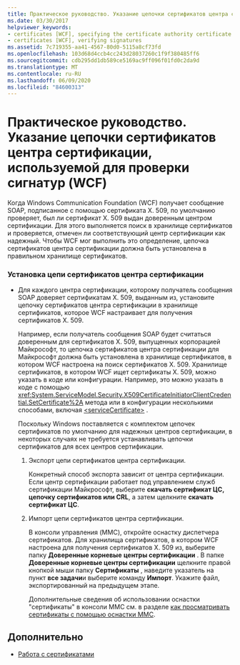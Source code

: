 ```yaml
---
title: Практическое руководство. Указание цепочки сертификатов центра сертификации, используемой для проверки сигнатур (WCF)
ms.date: 03/30/2017
helpviewer_keywords:
- certificates [WCF], specifying the certificate authority certificate chain
- certificates [WCF], verifying signatures
ms.assetid: 7c719355-aa41-4567-80d0-5115a8cf73fd
ms.openlocfilehash: 103d68d4ccb4cc243d28037260c1f9f380485ff6
ms.sourcegitcommit: cdb295dd1db589ce5169ac9ff096f01fd0c2da9d
ms.translationtype: MT
ms.contentlocale: ru-RU
ms.lasthandoff: 06/09/2020
ms.locfileid: "84600313"
---
```

# <a name="how-to-specify-the-certificate-authority-certificate-chain-used-to-verify-signatures-wcf"></a>Практическое руководство. Указание цепочки сертификатов центра сертификации, используемой для проверки сигнатур (WCF)
Когда Windows Communication Foundation (WCF) получает сообщение SOAP, подписанное с помощью сертификата X. 509, по умолчанию проверяет, был ли сертификат X. 509 выдан доверенным центром сертификации. Для этого выполняется поиск в хранилище сертификатов и проверяется, отмечен ли соответствующий центр сертификации как надежный. Чтобы WCF мог выполнить это определение, цепочка сертификатов центра сертификации должна быть установлена в правильном хранилище сертификатов.  
  
### <a name="to-install-a-certification-authority-certificate-chain"></a>Установка цепи сертификатов центра сертификации  
  
- Для каждого центра сертификации, которому получатель сообщения SOAP доверяет сертификатам X. 509, выданным из, установите цепочку сертификатов центра сертификации в хранилище сертификатов, которое WCF настраивает для получения сертификатов X. 509.  
  
     Например, если получатель сообщения SOAP будет считаться доверенным для сертификатов X. 509, выпущенных корпорацией Майкрософт, то цепочка сертификатов центра сертификации для Майкрософт должна быть установлена в хранилище сертификатов, в котором WCF настроена на поиск сертификатов X. 509. Хранилище сертификатов, в котором WCF ищет сертификаты X. 509, можно указать в коде или конфигурации. Например, это можно указать в коде с помощью <xref:System.ServiceModel.Security.X509CertificateInitiatorClientCredential.SetCertificate%2A> метода или в конфигурации несколькими способами, включая [\<serviceCertificate>](../../configure-apps/file-schema/wcf/servicecertificate-of-clientcredentials-element.md) .  
  
     Поскольку Windows поставляется с комплектом цепочек сертификатов по умолчанию для надежных центров сертификации, в некоторых случаях не требуется устанавливать цепочки сертификатов для всех центров сертификации.  
  
    1. Экспорт цепи сертификатов центра сертификации.  
  
         Конкретный способ экспорта зависит от центра сертификации. Если центр сертификации работает под управлением служб сертификации Майкрософт, выберите **скачать сертификат ЦС, цепочку сертификатов или CRL**, а затем щелкните **скачать сертификат ЦС**.  
  
    2. Импорт цепи сертификатов центра сертификации.  
  
         В консоли управления (MMC), откройте оснастку диспетчера сертификатов. Для хранилища сертификатов, в котором WCF настроена для получения сертификатов X. 509 из, выберите папку **Доверенные корневые** **центры сертификации** . В папке **Доверенные корневые центры сертификации** щелкните правой кнопкой мыши папку **Сертификаты** , наведите указатель на пункт **все задачи**и выберите команду **Импорт**. Укажите файл, экспортированный на предыдущем этапе.  
  
         Дополнительные сведения об использовании оснастки "сертификаты" в консоли MMC см. в разделе [как просматривать сертификаты с помощью оснастки MMC](how-to-view-certificates-with-the-mmc-snap-in.md).  
  
## <a name="see-also"></a>Дополнительно

- [Работа с сертификатами](working-with-certificates.md)
